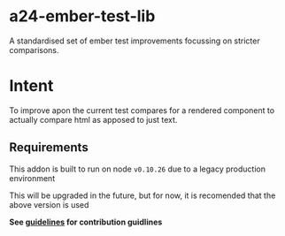 # a24-ember-test-lib
A standardised set of ember test improvements focussing on stricter comparisons.

# Intent
To improve apon the current test compares for a rendered component to actually compare html as apposed to just text.

## Requirements
This addon is built to run on node `v0.10.26` due to a legacy production environment

This will be upgraded in the future, but for now, it is recomended that the above version is used

**See [guidelines](https://github.com/A24Group/a24-ember-test-lib/blob/master/CONTRIBUTING.md) for contribution guidlines**
